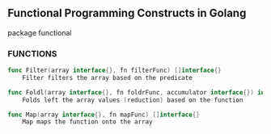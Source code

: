 ## Functional Programming Constructs in Golang

package functional

### FUNCTIONS

```go
func Filter(array interface{}, fn filterFunc) []interface{}
    Filter filters the array based on the predicate
```

```go
func Foldl(array interface{}, fn foldrFunc, accumulator interface{}) interface{}
    Folds left the array values (reduction) based on the function
```

```go
func Map(array interface{}, fn mapFunc) []interface{}
    Map maps the function onto the array
```


